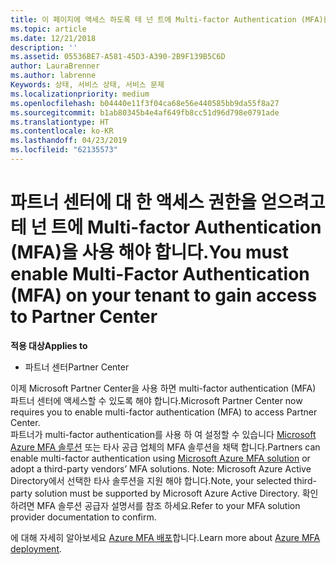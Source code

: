 ```yaml
---
title: 이 페이지에 액세스 하도록 테 넌 트에 Multi-factor Authentication (MFA)를 사용 해야 | 파트너 센터
ms.topic: article
ms.date: 12/21/2018
description: ''
ms.assetid: 05536BE7-A581-45D3-A390-2B9F139B5C6D
author: LauraBrenner
ms.author: labrenne
Keywords: 상태, 서비스 상태, 서비스 문제
ms.localizationpriority: medium
ms.openlocfilehash: b04440e11f3f04ca68e56e440585bb9da55f8a27
ms.sourcegitcommit: b1ab80345b4e4af649fb8cc51d96d798e0791ade
ms.translationtype: HT
ms.contentlocale: ko-KR
ms.lasthandoff: 04/23/2019
ms.locfileid: "62135573"
---
```

# <a name="you-must-enable-multi-factor-authentication-mfa-on-your-tenant-to-gain-access-to-partner-center"></a><span data-ttu-id="449c2-103">파트너 센터에 대 한 액세스 권한을 얻으려고 테 넌 트에 Multi-factor Authentication (MFA)을 사용 해야 합니다.</span><span class="sxs-lookup"><span data-stu-id="449c2-103">You must enable Multi-Factor Authentication (MFA) on your tenant to gain access to Partner Center</span></span>

<span data-ttu-id="449c2-104">**적용 대상**</span><span class="sxs-lookup"><span data-stu-id="449c2-104">**Applies to**</span></span>

- <span data-ttu-id="449c2-105">파트너 센터</span><span class="sxs-lookup"><span data-stu-id="449c2-105">Partner Center</span></span>


<span data-ttu-id="449c2-106">이제 Microsoft Partner Center을 사용 하면 multi-factor authentication (MFA) 파트너 센터에 액세스할 수 있도록 해야 합니다.</span><span class="sxs-lookup"><span data-stu-id="449c2-106">Microsoft Partner Center now requires you to enable multi-factor authentication (MFA) to access Partner Center.</span></span>  
<span data-ttu-id="449c2-107">파트너가 multi-factor authentication를 사용 하 여 설정할 수 있습니다 [Microsoft Azure MFA 솔루션](https://docs.microsoft.com/en-us/azure/active-directory/authentication/concept-mfa-howitworks) 또는 타사 공급 업체의 MFA 솔루션을 채택 합니다.</span><span class="sxs-lookup"><span data-stu-id="449c2-107">Partners can enable multi-factor authentication using [Microsoft Azure MFA solution](https://docs.microsoft.com/en-us/azure/active-directory/authentication/concept-mfa-howitworks) or adopt a third-party vendors’ MFA solutions.</span></span> <span data-ttu-id="449c2-108">Note: Microsoft Azure Active Directory에서 선택한 타사 솔루션을 지원 해야 합니다.</span><span class="sxs-lookup"><span data-stu-id="449c2-108">Note, your selected third-party solution must be supported by Microsoft Azure Active Directory.</span></span> <span data-ttu-id="449c2-109">확인 하려면 MFA 솔루션 공급자 설명서를 참조 하세요.</span><span class="sxs-lookup"><span data-stu-id="449c2-109">Refer to your MFA solution provider documentation to confirm.</span></span> 

<span data-ttu-id="449c2-110">에 대해 자세히 알아보세요 [Azure MFA 배포](https://docs.microsoft.com/en-us/azure/active-directory/authentication/howto-mfa-getstarted)합니다.</span><span class="sxs-lookup"><span data-stu-id="449c2-110">Learn more about [Azure MFA deployment](https://docs.microsoft.com/en-us/azure/active-directory/authentication/howto-mfa-getstarted).</span></span> 
 
